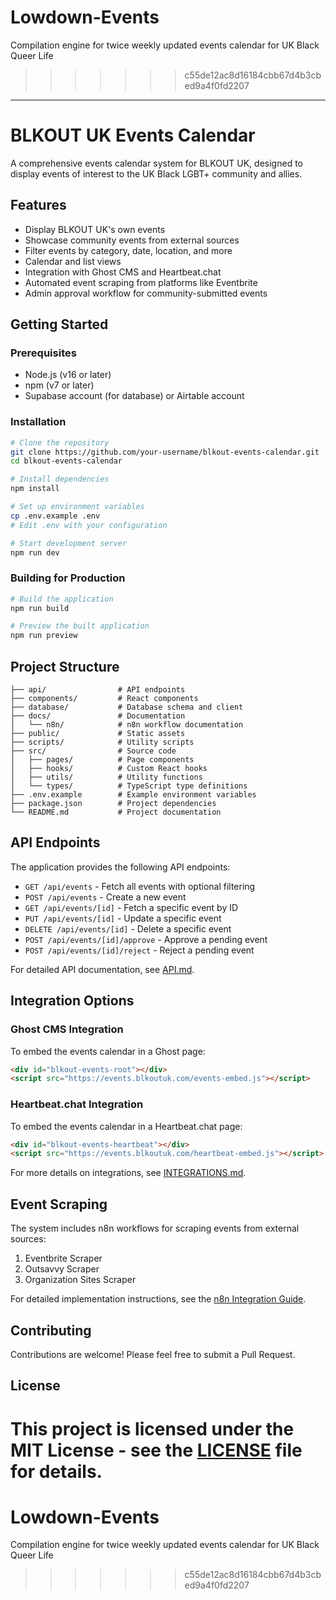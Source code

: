 # Lowdown-Events
Compilation engine for twice weekly updated events calendar for UK Black Queer Life
>>>>>>> c55de12ac8d16184cbb67d4b3cbed9a4f0fd2207

-------
# BLKOUT UK Events Calendar

A comprehensive events calendar system for BLKOUT UK, designed to display events of interest to the UK Black LGBT+ community and allies.

## Features

- Display BLKOUT UK's own events
- Showcase community events from external sources
- Filter events by category, date, location, and more
- Calendar and list views
- Integration with Ghost CMS and Heartbeat.chat
- Automated event scraping from platforms like Eventbrite
- Admin approval workflow for community-submitted events

## Getting Started

### Prerequisites

- Node.js (v16 or later)
- npm (v7 or later)
- Supabase account (for database) or Airtable account

### Installation

```bash
# Clone the repository
git clone https://github.com/your-username/blkout-events-calendar.git
cd blkout-events-calendar

# Install dependencies
npm install

# Set up environment variables
cp .env.example .env
# Edit .env with your configuration

# Start development server
npm run dev
```

### Building for Production

```bash
# Build the application
npm run build

# Preview the built application
npm run preview
```

## Project Structure

```
├── api/                # API endpoints
├── components/         # React components
├── database/           # Database schema and client
├── docs/               # Documentation
│   └── n8n/            # n8n workflow documentation
├── public/             # Static assets
├── scripts/            # Utility scripts
├── src/                # Source code
│   ├── pages/          # Page components
│   ├── hooks/          # Custom React hooks
│   ├── utils/          # Utility functions
│   └── types/          # TypeScript type definitions
├── .env.example        # Example environment variables
├── package.json        # Project dependencies
└── README.md           # Project documentation
```

## API Endpoints

The application provides the following API endpoints:

- `GET /api/events` - Fetch all events with optional filtering
- `POST /api/events` - Create a new event
- `GET /api/events/[id]` - Fetch a specific event by ID
- `PUT /api/events/[id]` - Update a specific event
- `DELETE /api/events/[id]` - Delete a specific event
- `POST /api/events/[id]/approve` - Approve a pending event
- `POST /api/events/[id]/reject` - Reject a pending event

For detailed API documentation, see [API.md](./docs/API.md).

## Integration Options

### Ghost CMS Integration

To embed the events calendar in a Ghost page:

```html
<div id="blkout-events-root"></div>
<script src="https://events.blkoutuk.com/events-embed.js"></script>
```

### Heartbeat.chat Integration

To embed the events calendar in a Heartbeat.chat page:

```html
<div id="blkout-events-heartbeat"></div>
<script src="https://events.blkoutuk.com/heartbeat-embed.js"></script>
```

For more details on integrations, see [INTEGRATIONS.md](./docs/INTEGRATIONS.md).

## Event Scraping

The system includes n8n workflows for scraping events from external sources:

1. Eventbrite Scraper
2. Outsavvy Scraper
3. Organization Sites Scraper

For detailed implementation instructions, see the [n8n Integration Guide](./docs/n8n/README.md).

## Contributing

Contributions are welcome! Please feel free to submit a Pull Request.

## License

This project is licensed under the MIT License - see the [LICENSE](LICENSE) file for details.
=======
# Lowdown-Events
Compilation engine for twice weekly updated events calendar for UK Black Queer Life
>>>>>>> c55de12ac8d16184cbb67d4b3cbed9a4f0fd2207
